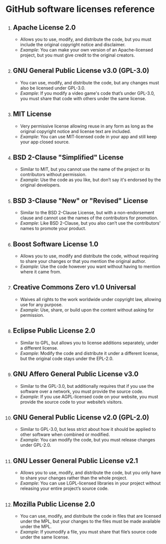 # GitHub software licenses reference

1. ## **Apache License 2.0**
   - Allows you to use, modify, and distribute the code, but you must include the original copyright notice and disclaimer.
   - *Example*: You can make your own version of an Apache-licensed project, but you must give credit to the original creators.

2. ## **GNU General Public License v3.0 (GPL-3.0)**
   - You can use, modify, and distribute the code, but any changes must also be licensed under GPL-3.0.
   - *Example*: If you modify a video game's code that’s under GPL-3.0, you must share that code with others under the same license.

3. ## **MIT License**
   - Very permissive license allowing reuse in any form as long as the original copyright notice and license text are included.
   - *Example*: You can use MIT-licensed code in your app and still keep your app closed source.

4. ## **BSD 2-Clause "Simplified" License**
   - Similar to MIT, but you cannot use the name of the project or its contributors without permission.
   - *Example*: Use the code as you like, but don’t say it's endorsed by the original developers.

5. ## **BSD 3-Clause "New" or "Revised" License**
   - Similar to the BSD 2-Clause License, but with a non-endorsement clause and cannot use the names of the contributors for promotion.
   - *Example*: Like BSD 2-Clause, but you also can’t use the contributors' names to promote your product.

6. ## **Boost Software License 1.0**
   - Allows you to use, modify and distribute the code, without requiring to share your changes or that you mention the original author.
   - *Example*: Use the code however you want without having to mention where it came from.

7. ## **Creative Commons Zero v1.0 Universal**
   - Waives all rights to the work worldwide under copyright law, allowing use for any purpose.
   - *Example*: Use, share, or build upon the content without asking for permission.

8. ## **Eclipse Public License 2.0**
   - Similar to GPL, but allows you to license additions separately, under a different license.
   - *Example*: Modify the code and distribute it under a different license, but the original code stays under the EPL-2.0.

9. ## **GNU Affero General Public License v3.0**
   - Similar to the GPL-3.0, but additionally requires that if you use the software over a network, you must provide the source code.
   - *Example*: If you use AGPL-licensed code on your website, you must provide the source code to your website’s visitors.

10. ## **GNU General Public License v2.0 (GPL-2.0)**
    - Similar to GPL-3.0, but less strict about how it should be applied to other software when combined or modified.
    - *Example*: You can modify the code, but you must release changes under GPL-2.0.

11. ## **GNU Lesser General Public License v2.1**
    - Allows you to use, modify, and distribute the code, but you only have to share your changes rather than the whole project.
    - *Example*: You can use LGPL-licensed libraries in your project without releasing your entire project’s source code.

12. ## **Mozilla Public License 2.0**
    - You can use, modify, and distribute the code in files that are licensed under the MPL, but your changes to the files must be made available under the MPL.
    - *Example*: If youmodify a file, you must share that file’s source code under the same license.
